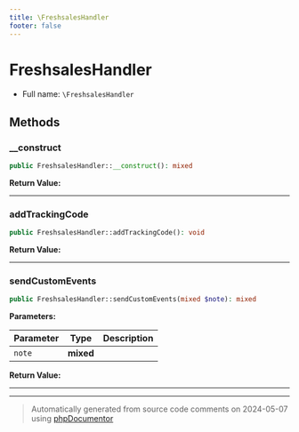 ```yaml
---
title: \FreshsalesHandler
footer: false
---
```


# FreshsalesHandler





* Full name: `\FreshsalesHandler`



## Methods

### __construct



```php
public FreshsalesHandler::__construct(): mixed
```









**Return Value:**





---
### addTrackingCode



```php
public FreshsalesHandler::addTrackingCode(): void
```









**Return Value:**





---
### sendCustomEvents



```php
public FreshsalesHandler::sendCustomEvents(mixed $note): mixed
```








**Parameters:**

| Parameter | Type | Description |
|-----------|------|-------------|
| `note` | **mixed** |  |


**Return Value:**





---


---
> Automatically generated from source code comments on 2024-05-07 using [phpDocumentor](http://www.phpdoc.org/)
